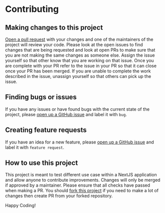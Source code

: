 # Contributing

## Making changes to this project

[Open a pull request](https://github.com/jhanke00/nextjs-product-site/compare) with your changes and one of the maintainers of the project will review your code. Please look at the open issues to find changes that are being requested and look at open PRs to make sure that you are not making the same changes as someone else. Assign the issue yourself so that other know that you are working on that issue. Once you are complete with your PR refer to the issue in your PR so that it can close once your PR has been merged. If you are unable to complete the work described in the issue, unassign yourself so that others can pick up the issue.

## Finding bugs or issues

If you have any issues or have found bugs with the current state of the project, please [open up a GitHub issue](https://github.com/jhanke00/nextjs-product-site/issues/new) and label it with `bug`.

## Creating feature requests

If you have an idea for a new feature, please [open up a GitHub issue](https://github.com/jhanke00/nextjs-product-site/issues/new) and label it with `feature request`.

## How to use this project

This project is meant to test different use case within a NextJS application and allow anyone to contribute improvements. Changes will only be merged if approved by a maintainer. Please ensure that all checks have passed when making a PR. You should [fork this project](https://gist.github.com/Chaser324/ce0505fbed06b947d962) if you need to make a lot of changes then create PR from your forked repository.

Happy Coding!